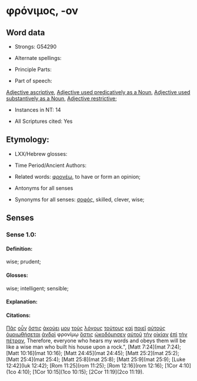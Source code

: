 # φρόνιμος, -ον

<!-- Status: S2=NeedsFinalCheck -->
<!-- Lexica used for edits: BDAG, FFM, LN, A-S -->

## Word data

* Strongs: G54290

* Alternate spellings:


* Principle Parts: 

* Part of speech: 

[Adjective ascriptive](http://ugg.readthedocs.io/en/latest/adjective_ascriptive.html), 
[Adjective used predicatively as a Noun](http://ugg.readthedocs.io/en/latest/noun_predicate_adj.html), 
[Adjective used substantively as a Noun](http://ugg.readthedocs.io/en/latest/noun_substantive_adj.html), 
[Adjective restrictive](http://ugg.readthedocs.io/en/latest/adjective_restrictive.html); 

* Instances in NT: 14

* All Scriptures cited: Yes

## Etymology: 

* LXX/Hebrew glosses: 

* Time Period/Ancient Authors: 

* Related words: [φρονέω](../G54260/01.md), to have or form an opinion;

* Antonyms for all senses

* Synonyms for all senses: [σοφός](../G46800/01.md), skilled, clever, wise;

## Senses 

### Sense 1.0:

#### Definition: 

wise; prudent; 

#### Glosses:

wise; intelligent; sensible;

#### Explanation:

#### Citations:

[Πᾶς](../G39560/01.md) [οὖν](../G37670/01.md) [ὅστις](../G37480/01.md) [ἀκούει](../G01910/01.md) [μου](../G14730/01.md) [τοὺς](../G35880/01.md) [λόγους](../G30560/01.md) [τούτους](../G37780/01.md) [καὶ](../G25320/01.md) [ποιεῖ](../G41600/01.md) [αὐτούς](../G08460/01.md) [ὁμοιωθήσεται](../G36660/01.md) [ἀνδρὶ](../G04350/01.md) φρονίμῳ [ὅστις](../G37480/01.md) [ᾠκοδόμησεν](../G36180/01.md) [αὐτοῦ](../G08460/01.md) [τὴν](../G35880/01.md) [οἰκίαν](../G36140/01.md) [ἐπὶ](../G19090/01.md) [τὴν](../G35880/01.md) [πέτραν](../G40730/01.md), Therefore, everyone who hears my words and obeys them will be like a wise man who built his house upon a rock.", [Matt 7:24](mat 7:24); [Matt 10:16](mat 10:16); [Matt 24:45](mat 24:45); [Matt 25:2](mat 25:2); [Matt 25:4](mat 25:4); [Matt 25:8](mat 25:8); [Matt 25:9](mat 25:9); [Luke 12:42](luk 12:42); [Rom 11:25](rom 11:25); [Rom 12:16](rom 12:16); [1Cor 4:10](1co 4:10); [1Cor 10:15](1co 10:15); [2Cor 11:19](2co 11:19).  

